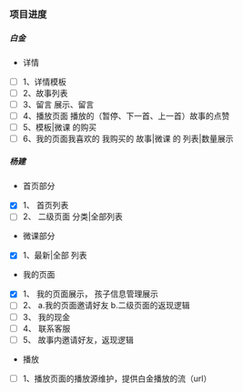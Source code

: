 ### 项目进度
##### 白金
- 详情
- [ ] 1、详情模板
- [ ] 2、故事列表
- [ ] 3、留言  展示、留言
- [ ] 4、播放页面 播放的（暂停、下一首、上一首）故事的点赞
- [ ] 5、模板|微课 的购买
- [ ] 6、我的页面我喜欢的 我购买的 故事|微课 的 列表|数量展示

##### 杨建
- 首页部分
- [x] 1、 首页列表
- [ ] 2、 二级页面 分类|全部列表
- 微课部分
- [x] 1、最新|全部 列表
- 我的页面
- [x] 1、 我的页面展示， 孩子信息管理展示
- [ ] 2、 a.我的页面邀请好友 b.二级页面的返现逻辑
- [ ] 3、 我的现金
- [ ] 4、 联系客服
- [ ] 5、 故事内邀请好友，返现逻辑
- 播放
- [ ] 1、播放页面的播放源维护，提供白金播放的流（url）


